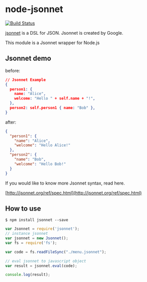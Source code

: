 node-jsonnet
=====================

[![Build Status](https://travis-ci.org/yosuke-furukawa/node-jsonnet.svg?branch=master)](https://travis-ci.org/yosuke-furukawa/node-jsonnet)

[jsonnet](http://jsonnet.org/) is a DSL for JSON. Jsonnet is created by Google.

This module is a Jsonnet wrapper for Node.js

Jsonnet demo
---------------------

before:

```json
// Jsonnet Example
{
  person1: {
    name: "Alice",
    welcome: "Hello " + self.name + "!",
  },
  person2: self.person1 { name: "Bob" },
}
```

after:

```json
{
  "person1": {
    "name": "Alice",
    "welcome": "Hello Alice!"
  },
  "person2": {
    "name": "Bob",
    "welcome": "Hello Bob!"
  }
}
```

If you would like to know more Jsonnet syntax, read here.

[http://jsonnet.org/ref/spec.html](http://jsonnet.org/ref/spec.html)

How to use
--------------------

```shell
$ npm install jsonnet --save
```

```javascript
var Jsonnet = require('jsonnet');
// instance jsonnet
var jsonnet = new Jsonnet();
var fs = require('fs');

var code = fs.readFileSync("./menu.jsonnet");

// eval jsonnet to javascript object
var result = jsonnet.eval(code);

console.log(result);
```

